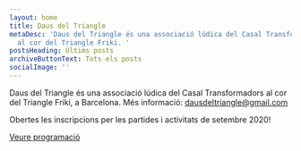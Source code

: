 ```yaml
---
layout: home
title: Daus del Triangle
metaDesc: 'Daus del Triangle és una associació lúdica del Casal Transformadors
  al cor del Triangle Friki. '
postsHeading: Últims posts
archiveButtonText: Tots els posts
socialImage: ''
---
```


Daus del Triangle és una associació lúdica del Casal Transformadors al cor del Triangle Friki, a Barcelona. Més informació: [dausdeltriangle@gmail.com](mailto:dausdeltriangle@gmail.com)

Obertes les inscripcions per les partides i activitats de setembre 2020!

<a href="/programacio" class="button">Veure programació</a>
